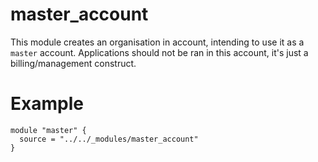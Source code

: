 # master_account

This module creates an organisation in account, intending to use it as a `master` account. Applications should not be ran in this account, it's just a billing/management construct.

# Example

```hcl
module "master" {
  source = "../../_modules/master_account"
}
```
